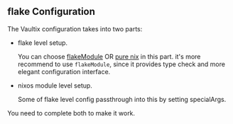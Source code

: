 ## flake Configuration


The Vaultix configuration takes into two parts:

+ flake level setup.

  You can choose [flakeModule](./flake-module.md) OR [pure nix](pure-nix-config.md) in this part.
  it's more recommend to use `flakeModule`, since it provides type check and more elegant configuration interface.

+ nixos module level setup.

  Some of flake level config passthrough into this by setting specialArgs.


You need to complete both to make it work.
